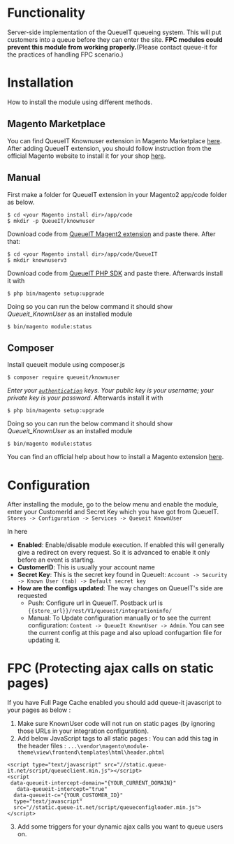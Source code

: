

# Functionality

Server-side implementation of the QueueIT queueing system. This will put customers into a queue before they can enter the site.
**FPC modules could prevent this module from working properly.**(Please contact queue-it for the practices of handling FPC scenario.)

# Installation
How to install the module using different methods.

## Magento Marketplace
You can find QueueIT Knownuser extension in Magento Marketplace [here](https://marketplace.magento.com/queueit-knownuser.html).
After adding QueueIT extension, you should follow instruction from the official Magento website to install it for your shop [here](https://docs.magento.com/marketplace/user_guide/buyers/install-extension.html).

## Manual
First make a folder for QueueIT extension in your Magento2 app/code folder as below.
```
$ cd <your Magento install dir>/app/code
$ mkdir -p QueueIT/knownuser
```
Download code from [QueueIT Magent2 extension](https://github.com/queueit/KnownUser.V3.MagentoV2) and paste there.
After that:
```
$ cd <your Magento install dir>/app/code/QueueIT
$ mkdir knownuserv3
```
Download code from [QueueIT PHP SDK](https://github.com/queueit/KnownUser.V3.PHP) and paste there.
Afterwards install it with
```
$ php bin/magento setup:upgrade
```
Doing so you can run the below command it should show *Queueit_KnownUser* as an installed module 
```
$ bin/magento module:status
```

## Composer

Install queueit module using composer.js
```
$ composer require queueit/knownuser
```
*Enter your [`authentication`](https://devdocs.magento.com/guides/v2.3/install-gde/prereq/connect-auth.html) keys. Your public key is your username; your private key is your password.*
Afterwards install it with
```
$ php bin/magento setup:upgrade
```
Doing so you can run the below command it should show *Queueit_KnownUser* as an installed module 
```
$ bin/magento module:status
```
You can find an official help about how to install a Magento extension [here](https://devdocs.magento.com/extensions/install/).
# Configuration
After installing the module, go to the below menu and enable the module, enter your CustomerId and Secret Key which you have got from QueueIT.
`Stores -> Configuration -> Services -> Queueit KnownUser`

In here 

- **Enabled**: Enable/disable module execution. If enabled this will generally give a redirect on every request. So it is advanced to enable it only before an event is starting.
- **CustomerID**: This is usually your account name
- **Secret Key**: This is the secret key found in QueueIt: `Account -> Security -> Known User (tab) -> Default secret key`
- **How are the configs updated**: The way changes on QueueIT's side are requested
  - Push: Configure url in QueueIT. Postback url is `{{store_url}}/rest/V1/queueit/integrationinfo/`
  - Manual: To Update configuration manually or to see the current configuration: `Content -> QueueIt KnownUser -> Admin`. You can see the current config at this page and also upload confugartion file for updating it. 


# FPC  (Protecting ajax calls on static pages)
If you have Full Page Cache enabled you should add queue-it javascript to your pages as below :
1) Make sure KnownUser code will not run on static pages (by ignoring those URLs in your integration configuration).
2) Add below JavaScript tags to all static pages : 
You can add this tag in the header files : `...\vendor\magento\module-theme\view\frontend\templates\html\header.phtml`

```
<script type="text/javascript" src="//static.queue-it.net/script/queueclient.min.js"></script>
<script
 data-queueit-intercept-domain="{YOUR_CURRENT_DOMAIN}"
   data-queueit-intercept="true"
  data-queueit-c="{YOUR_CUSTOMER_ID}"
  type="text/javascript"
  src="//static.queue-it.net/script/queueconfigloader.min.js">
</script>
```
3) Add some triggers for your dynamic ajax calls you want to queue users on.

